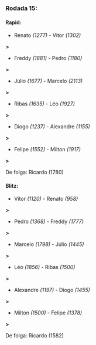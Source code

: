 ### Rodada 15:

#### Rapid:

* Renato *(1277)*     -     Vitor *(1302)*

 **>** 
* Freddy *(1881)*     -     Pedro *(1180)*

 **>** 
* Júlio *(1677)*     -     Marcelo *(2113)*

 **>** 
* Ribas *(1635)*     -     Léo *(1927)*

 **>** 
* Diogo *(1237)*     -     Alexandre *(1155)*

 **>** 
* Felipe *(1552)*     -     Milton *(1917)*

 **>** 

De folga: Ricardo (1780)

#### Blitz:

* Vitor *(1120)*     -     Renato *(958)*

 **>** 
* Pedro *(1368)*     -     Freddy *(1777)*

 **>** 
* Marcelo *(1798)*     -     Júlio *(1445)*

 **>** 
* Léo *(1856)*     -     Ribas *(1500)*

 **>** 
* Alexandre *(1197)*     -     Diogo *(1455)*

 **>** 
* Milton *(1500)*     -     Felipe *(1378)*

 **>** 

De folga: Ricardo (1582)

